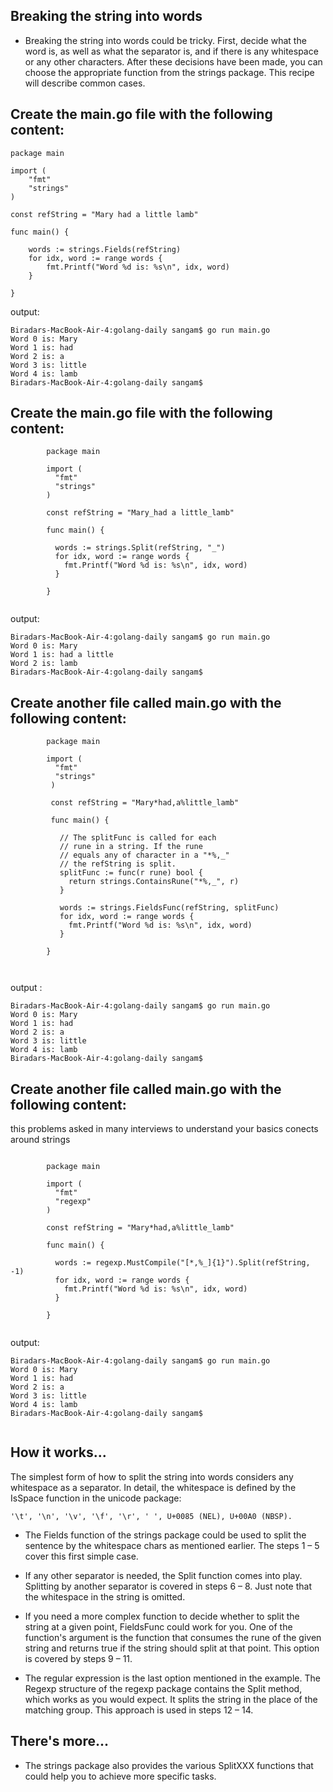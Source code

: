 ## Breaking the string into words

- Breaking the string into words could be tricky. First, decide what the word is, as well as what the separator is, and if there is any whitespace or any other characters.  After these decisions have been made, you can choose the appropriate function from the strings package. This recipe will describe common cases.

## Create the main.go file with the following content:
```
package main

import (
	"fmt"
	"strings"
)

const refString = "Mary had a little lamb"

func main() {

	words := strings.Fields(refString)
	for idx, word := range words {
		fmt.Printf("Word %d is: %s\n", idx, word)
	}

}

```


output: 
```
Biradars-MacBook-Air-4:golang-daily sangam$ go run main.go
Word 0 is: Mary
Word 1 is: had
Word 2 is: a
Word 3 is: little
Word 4 is: lamb
Biradars-MacBook-Air-4:golang-daily sangam$ 

```
## Create the main.go file with the following content:

```
        package main

        import (
          "fmt"
          "strings"
        )

        const refString = "Mary_had a little_lamb"

        func main() {

          words := strings.Split(refString, "_")
          for idx, word := range words {
            fmt.Printf("Word %d is: %s\n", idx, word)
          }

        }


```


output:
```
Biradars-MacBook-Air-4:golang-daily sangam$ go run main.go
Word 0 is: Mary
Word 1 is: had a little
Word 2 is: lamb
Biradars-MacBook-Air-4:golang-daily sangam$ 

```

## Create another file called main.go with the following content:

```
        package main

        import (
          "fmt"
          "strings"
         )

         const refString = "Mary*had,a%little_lamb"

         func main() {

           // The splitFunc is called for each
           // rune in a string. If the rune
           // equals any of character in a "*%,_"
           // the refString is split.
           splitFunc := func(r rune) bool {
             return strings.ContainsRune("*%,_", r)
           }

           words := strings.FieldsFunc(refString, splitFunc)
           for idx, word := range words {
             fmt.Printf("Word %d is: %s\n", idx, word)
           }

        }



```
output :
```
Biradars-MacBook-Air-4:golang-daily sangam$ go run main.go
Word 0 is: Mary
Word 1 is: had
Word 2 is: a
Word 3 is: little
Word 4 is: lamb
Biradars-MacBook-Air-4:golang-daily sangam$ 

```

## Create another file called main.go with the following content:
this problems asked in many interviews to understand your basics conects around strings 
```

        package main

        import (
          "fmt"
          "regexp"
        )

        const refString = "Mary*had,a%little_lamb"

        func main() {

          words := regexp.MustCompile("[*,%_]{1}").Split(refString, -1)
          for idx, word := range words {
            fmt.Printf("Word %d is: %s\n", idx, word)
          }

        }


```


output: 
```
Biradars-MacBook-Air-4:golang-daily sangam$ go run main.go
Word 0 is: Mary
Word 1 is: had
Word 2 is: a
Word 3 is: little
Word 4 is: lamb
Biradars-MacBook-Air-4:golang-daily sangam$ 


```

## How it works...

The simplest form of how to split the string into words considers any whitespace as a separator. In detail, the whitespace is defined by the IsSpace function in the unicode package:
```
'\t', '\n', '\v', '\f', '\r', ' ', U+0085 (NEL), U+00A0 (NBSP). 

```

- The Fields function of the strings package could be used to split the sentence by the whitespace chars as mentioned earlier. The steps 1 – 5 cover this first simple case.

- If any other separator is needed, the Split function comes into play. Splitting by another separator is covered in steps 6 – 8. Just note that the whitespace in the string is omitted.

- If you need a more complex function to decide whether to split the string at a given point, FieldsFunc could work for you. One of the function's argument is the function that consumes the rune of the given string and returns true if the string should split at that point.  This option is covered by steps 9 – 11.

- The regular expression is the last option mentioned in the example. The Regexp structure of the regexp package contains the Split method, which works as you would expect. It splits the string in the place of the matching group. This approach is used in steps 12 – 14.

## There's more...

- The strings package also provides the various SplitXXX functions that could help you to achieve more specific tasks.
